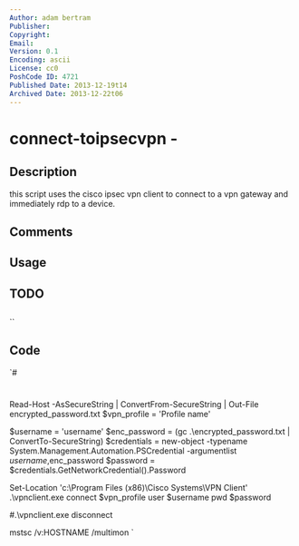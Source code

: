 ```yaml
---
Author: adam bertram
Publisher: 
Copyright: 
Email: 
Version: 0.1
Encoding: ascii
License: cc0
PoshCode ID: 4721
Published Date: 2013-12-19t14
Archived Date: 2013-12-22t06
---
```


# connect-toipsecvpn - 

## Description

this script uses the cisco ipsec vpn client to connect to a vpn gateway and immediately rdp to a device.

## Comments



## Usage



## TODO



## 

``

## Code

`#
 #
 Read-Host -AsSecureString | ConvertFrom-SecureString | Out-File encrypted_password.txt
 $vpn_profile = 'Profile name'
 
 $username = 'username'
 $enc_password = (gc .\encrypted_password.txt | ConvertTo-SecureString)
 $credentials = new-object -typename System.Management.Automation.PSCredential -argumentlist $username,$enc_password
 $password = $credentials.GetNetworkCredential().Password
 
 Set-Location 'c:\Program Files (x86)\Cisco Systems\VPN Client'
 .\vpnclient.exe connect $vpn_profile user $username pwd $password
 
 #.\vpnclient.exe disconnect
 
 mstsc /v:HOSTNAME /multimon
`


